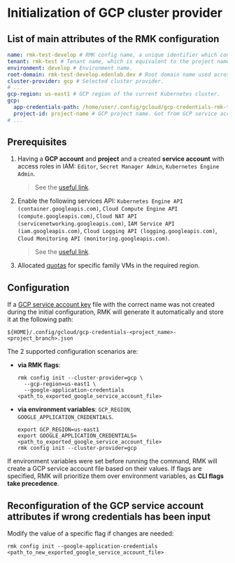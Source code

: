 # Initialization of GCP cluster provider

## List of main attributes of the RMK configuration

```yaml
name: rmk-test-develop # RMK config name, a unique identifier which consists of the project (tenant) name and the abbreviated name of the Git branch.
tenant: rmk-test # Tenant name, which is equivalent to the project name.
environment: develop # Environment name.
root-domain: rmk-test-develop.edenlab.dev # Root domain name used across the cluster.
cluster-provider: gcp # Selected cluster provider.
# ...
gcp-region: us-east1 # GCP region of the current Kubernetes cluster.
gcp:
  app-credentials-path: /home/user/.config/gcloud/gcp-credentials-rmk-test-develop.json # Absolute path to GCP service account file.   
  project-id: project-name # GCP project name. Got from GCP service account file.
# ...
```

## Prerequisites

1. Having a **GCP account** and **project** and a created **service account** with access roles in IAM: `Editor`, `Secret
   Manager Admin`, `Kubernetes Engine Admin`.
   > See the
   > [useful link](https://cloud.google.com/iam/docs/understanding-roles).

2. Enable the following services
   API: `Kubernetes Engine API (container.googleapis.com)`, `Cloud Compute Engine API (compute.googleapis.com)`, `Cloud NAT API (servicenetworking.googleapis.com)`, `IAM Service API (iam.googleapis.com)`, `Cloud Logging API (logging.googleapis.com)`, `Cloud Monitoring API (monitoring.googleapis.com)`.
   > See the
   > [useful link](https://cloud.google.com/apis?hl=en).

3. Allocated [quotas](https://cloud.google.com/docs/quotas/overview) for specific family VMs in the required region.

## Configuration

If a [GCP service account key](https://cloud.google.com/iam/docs/keys-create-delete#creating) file with the correct name
was not created during the initial configuration, RMK will generate it automatically and store it at the following path:

```shell
${HOME}/.config/gcloud/gcp-credentials-<project_name>-<project_branch>.json
```

The 2 supported configuration scenarios are:

* **via RMK flags**:
  ```shell
  rmk config init --cluster-provider=gcp \
    --gcp-region=us-east1 \
    --google-application-credentials <path_to_exported_google_service_account_file>
  ```

* **via environment variables**: `GCP_REGION`, `GOOGLE_APPLICATION_CREDENTIALS`.
  ```shell
  export GCP_REGION=us-east1
  export GOOGLE_APPLICATION_CREDENTIALS=<path_to_exported_google_service_account_file>
  rmk config init --cluster-provider=gcp
  ```  

If environment variables were set before running the command, RMK will create a GCP service account file based on their
values. If flags are specified, RMK will prioritize them over environment variables, as **CLI flags take precedence**.

## Reconfiguration of the GCP service account attributes if wrong credentials has been input

Modify the value of a specific flag if changes are needed:

```shell
rmk config init --google-application-credentials <path_to_new_exported_google_service_account_file>
```
